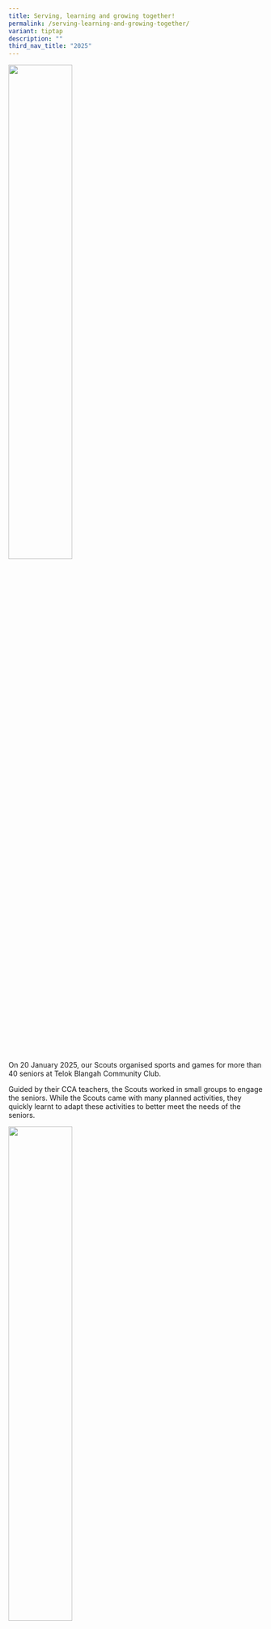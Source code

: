 ```yaml
---
title: Serving, learning and growing together!
permalink: /serving-learning-and-growing-together/
variant: tiptap
description: ""
third_nav_title: "2025"
---
```

<p></p>
<div class="isomer-image-wrapper">
<img style="width: 50%;" height="auto" width="100%" alt="" src="/images/2025 Photo Album/Scouts VIA/1.png">
</div>
<p>On 20 January 2025, our Scouts organised sports and games for more than
40 seniors at Telok Blangah Community Club.</p>
<p>Guided by their CCA teachers, the Scouts worked in small groups to engage
the seniors. While the Scouts came with many planned activities, they quickly
learnt to adapt these activities to better meet the needs of the seniors.</p>
<p></p>
<div class="isomer-image-wrapper">
<img style="width: 50%;" height="auto" width="100%" alt="" src="/images/2025 Photo Album/Scouts VIA/2.png">
</div>
<p></p>
<div class="isomer-image-wrapper">
<img style="width: 50%;" height="auto" width="100%" alt="" src="/images/2025 Photo Album/Scouts VIA/3.png">
</div>
<p>Batrisyia from 6 Sapphire said, "I enjoyed CCA VIA with the seniors. As
we organised the games, we had to adapt our activities based on the seniors'
abilities. For example, we simplified the games to suit their energy levels
and enhance participation. This taught us to consider their comfort and
safety while engaging them positively. I felt a deep sense of fulfillment
giving instructions and interacting with them; their smiles were truly
uplifting. I would definitely encourage my friends and family to engage
in community service - it is a rewarding experience for all."</p>
<p>We are grateful for this monthly opportunity to foster community building
in Telok Blangah. May all our students continue to be inspired to serve
the community as they live out the spirit of learning and growing through
CCA VIA.</p>
<p></p>
<div class="isomer-image-wrapper">
<img style="width: 50%;" height="auto" width="100%" alt="" src="/images/2025 Photo Album/Scouts VIA/5.png">
</div>
<p></p>
<div class="isomer-image-wrapper">
<img style="width: 50%;" height="auto" width="100%" alt="" src="/images/2025 Photo Album/Scouts VIA/4.png">
</div>
<p></p>
<p></p>
<div class="isomer-image-wrapper">
<img style="width: 60%;" height="auto" width="100%" alt="" src="/images/2025 Photo Album/Scouts VIA/6.png">
</div>
<p></p>